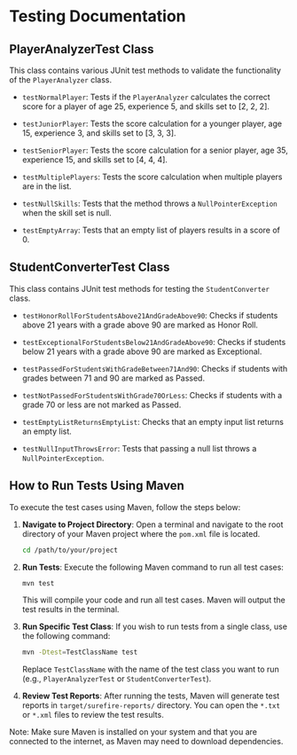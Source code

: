 # Testing Documentation

## PlayerAnalyzerTest Class

This class contains various JUnit test methods to validate the functionality of the `PlayerAnalyzer` class.

- `testNormalPlayer`: Tests if the `PlayerAnalyzer` calculates the correct score for a player of age 25, experience 5, and skills set to [2, 2, 2].

- `testJuniorPlayer`: Tests the score calculation for a younger player, age 15, experience 3, and skills set to [3, 3, 3].

- `testSeniorPlayer`: Tests the score calculation for a senior player, age 35, experience 15, and skills set to [4, 4, 4].

- `testMultiplePlayers`: Tests the score calculation when multiple players are in the list.

- `testNullSkills`: Tests that the method throws a `NullPointerException` when the skill set is null.

- `testEmptyArray`: Tests that an empty list of players results in a score of 0.

## StudentConverterTest Class

This class contains JUnit test methods for testing the `StudentConverter` class.

- `testHonorRollForStudentsAbove21AndGradeAbove90`: Checks if students above 21 years with a grade above 90 are marked as Honor Roll.

- `testExceptionalForStudentsBelow21AndGradeAbove90`: Checks if students below 21 years with a grade above 90 are marked as Exceptional.

- `testPassedForStudentsWithGradeBetween71And90`: Checks if students with grades between 71 and 90 are marked as Passed.

- `testNotPassedForStudentsWithGrade70OrLess`: Checks if students with a grade 70 or less are not marked as Passed.

- `testEmptyListReturnsEmptyList`: Checks that an empty input list returns an empty list.

- `testNullInputThrowsError`: Tests that passing a null list throws a `NullPointerException`.

## How to Run Tests Using Maven

To execute the test cases using Maven, follow the steps below:

1. **Navigate to Project Directory**: Open a terminal and navigate to the root directory of your Maven project where the `pom.xml` file is located.

    ```bash
    cd /path/to/your/project
    ```

2. **Run Tests**: Execute the following Maven command to run all test cases:

    ```bash
    mvn test
    ```

   This will compile your code and run all test cases. Maven will output the test results in the terminal.

3. **Run Specific Test Class**: If you wish to run tests from a single class, use the following command:

    ```bash
    mvn -Dtest=TestClassName test
    ```

   Replace `TestClassName` with the name of the test class you want to run (e.g., `PlayerAnalyzerTest` or `StudentConverterTest`).

4. **Review Test Reports**: After running the tests, Maven will generate test reports in `target/surefire-reports/` directory. You can open the `*.txt` or `*.xml` files to review the test results.

Note: Make sure Maven is installed on your system and that you are connected to the internet, as Maven may need to download dependencies.